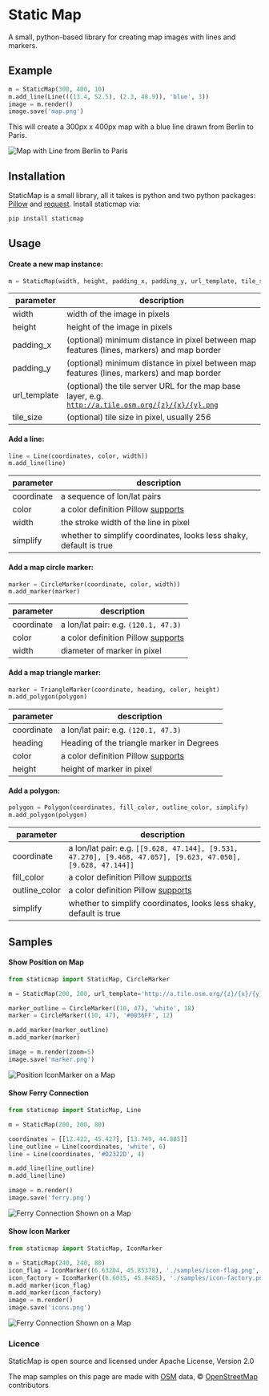 # Static Map

A small, python-based library for creating map images with lines and markers.

## Example
```python
m = StaticMap(300, 400, 10)
m.add_line(Line(((13.4, 52.5), (2.3, 48.9)), 'blue', 3))
image = m.render()
image.save('map.png')
```
This will create a 300px x 400px map with a blue line drawn from Berlin to Paris.

![Map with Line from Berlin to Paris](/samples/berlin_paris.png?raw=true)


## Installation
StaticMap is a small library, all it takes is python and two python packages: [Pillow](https://python-pillow.github.io/) and [request](http://www.python-requests.org/). Install staticmap via:

```bash
pip install staticmap
```

## Usage
#### Create a new map instance:

```python
m = StaticMap(width, height, padding_x, padding_y, url_template, tile_size)
```

parameter           | description
------------------- | -------------
width               | width of the image in pixels
height              | height of the image in pixels
padding_x           | (optional) minimum distance in pixel between map features (lines, markers) and map border
padding_y           | (optional) minimum distance in pixel between map features (lines, markers) and map border
url_template        | (optional) the tile server URL for the map base layer, e.g. <code>http://a.tile.osm.org/{z}/{x}/{y}.png</code>
tile_size           | (optional) tile size in pixel, usually 256

#### Add a line:

```python
line = Line(coordinates, color, width))
m.add_line(line)
```

parameter     | description
------------- | -------------
coordinate    | a sequence of lon/lat pairs
color         | a color definition Pillow <a href="http://pillow.readthedocs.org/en/latest/reference/ImageColor.html#color-names">supports</a>
width         | the stroke width of the line in pixel
simplify      | whether to simplify coordinates, looks less shaky, default is true

#### Add a map circle marker:

```python
marker = CircleMarker(coordinate, color, width))
m.add_marker(marker)
```

parameter     | description
------------- | -------------
coordinate    | a lon/lat pair: e.g. `(120.1, 47.3)`
color         | a color definition Pillow <a href="http://pillow.readthedocs.org/en/latest/reference/ImageColor.html#color-names">supports</a>
width         | diameter of marker in pixel

#### Add a map triangle marker:

```python
marker = TriangleMarker(coordinate, heading, color, height)
m.add_polygon(polygon)
```

parameter     | description
------------- | -------------
coordinate    | a lon/lat pair: e.g. `(120.1, 47.3)`
heading       | Heading of the triangle marker in Degrees
color         | a color definition Pillow <a href="http://pillow.readthedocs.org/en/latest/reference/ImageColor.html#color-names">supports</a>
height        | height of marker in pixel

#### Add a polygon:

```python
polygon = Polygon(coordinates, fill_color, outline_color, simplify)
m.add_polygon(polygon)
```

parameter     | description
------------- | -------------
coordinate    | a lon/lat pair: e.g. `[[9.628, 47.144], [9.531, 47.270], [9.468, 47.057], [9.623, 47.050], [9.628, 47.144]]`
fill_color    | a color definition Pillow <a href="http://pillow.readthedocs.org/en/latest/reference/ImageColor.html#color-names">supports</a>
outline_color | a color definition Pillow <a href="http://pillow.readthedocs.org/en/latest/reference/ImageColor.html#color-names">supports</a>
simplify      | whether to simplify coordinates, looks less shaky, default is true

## Samples
#### Show Position on Map
```python
from staticmap import StaticMap, CircleMarker

m = StaticMap(200, 200, url_template='http://a.tile.osm.org/{z}/{x}/{y}.png')

marker_outline = CircleMarker((10, 47), 'white', 18)
marker = CircleMarker((10, 47), '#0036FF', 12)

m.add_marker(marker_outline)
m.add_marker(marker)

image = m.render(zoom=5)
image.save('marker.png')
```

![Position IconMarker on a Map](/samples/marker.png?raw=true)

#### Show Ferry Connection
```python
from staticmap import StaticMap, Line

m = StaticMap(200, 200, 80)

coordinates = [[12.422, 45.427], [13.749, 44.885]]
line_outline = Line(coordinates, 'white', 6)
line = Line(coordinates, '#D2322D', 4)

m.add_line(line_outline)
m.add_line(line)

image = m.render()
image.save('ferry.png')
```

![Ferry Connection Shown on a Map](/samples/ferry.png?raw=true)

#### Show Icon Marker
```python
from staticmap import StaticMap, IconMarker

m = StaticMap(240, 240, 80)
icon_flag = IconMarker((6.63204, 45.85378), './samples/icon-flag.png', 12, 32)
icon_factory = IconMarker((6.6015, 45.8485), './samples/icon-factory.png', 18, 18)
m.add_marker(icon_flag)
m.add_marker(icon_factory)
image = m.render()
image.save('icons.png')
```

![Ferry Connection Shown on a Map](/samples/icons.png?raw=true)

### Licence
StaticMap is open source and licensed under Apache License, Version 2.0

The map samples on this page are made with [OSM](http://www.osm.org) data, © [OpenStreetMap](http://www.openstreetmap.org/copyright) contributors

